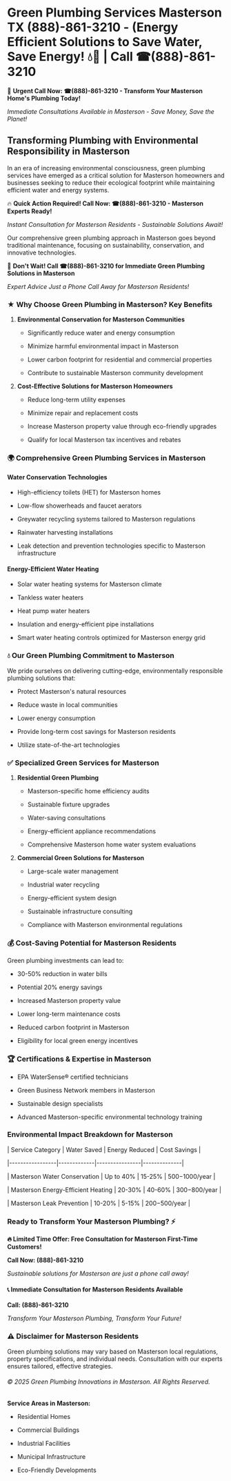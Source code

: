 # Green Plumbing Services Masterson TX (888)-861-3210 - (Energy Efficient Solutions to Save Water, Save Energy! 💧🌿 | Call ☎(888)-861-3210

🚨 **Urgent Call Now: ☎(888)-861-3210 - Transform Your Masterson Home's Plumbing Today!**
*Immediate Consultations Available in Masterson - Save Money, Save the Planet!*

## Transforming Plumbing with Environmental Responsibility in Masterson

In an era of increasing environmental consciousness, green plumbing services have emerged as a critical solution for Masterson homeowners and businesses seeking to reduce their ecological footprint while maintaining efficient water and energy systems. 

🔥 **Quick Action Required! Call Now: ☎(888)-861-3210 - Masterson Experts Ready!**
*Instant Consultation for Masterson Residents - Sustainable Solutions Await!*

Our comprehensive green plumbing approach in Masterson goes beyond traditional maintenance, focusing on sustainability, conservation, and innovative technologies.

🚨 **Don't Wait! Call ☎(888)-861-3210 for Immediate Green Plumbing Solutions in Masterson**
*Expert Advice Just a Phone Call Away for Masterson Residents!*

### ★ Why Choose Green Plumbing in Masterson? Key Benefits

1. **Environmental Conservation for Masterson Communities** 
   - Significantly reduce water and energy consumption
   - Minimize harmful environmental impact in Masterson
   - Lower carbon footprint for residential and commercial properties
   - Contribute to sustainable Masterson community development

2. **Cost-Effective Solutions for Masterson Homeowners** 
   - Reduce long-term utility expenses
   - Minimize repair and replacement costs
   - Increase Masterson property value through eco-friendly upgrades
   - Qualify for local Masterson tax incentives and rebates

### 🌍 Comprehensive Green Plumbing Services in Masterson

#### Water Conservation Technologies
- High-efficiency toilets (HET) for Masterson homes
- Low-flow showerheads and faucet aerators
- Greywater recycling systems tailored to Masterson regulations
- Rainwater harvesting installations
- Leak detection and prevention technologies specific to Masterson infrastructure

#### Energy-Efficient Water Heating
- Solar water heating systems for Masterson climate
- Tankless water heaters
- Heat pump water heaters
- Insulation and energy-efficient pipe installations
- Smart water heating controls optimized for Masterson energy grid

### 💧 Our Green Plumbing Commitment to Masterson

We pride ourselves on delivering cutting-edge, environmentally responsible plumbing solutions that:
- Protect Masterson's natural resources
- Reduce waste in local communities
- Lower energy consumption
- Provide long-term cost savings for Masterson residents
- Utilize state-of-the-art technologies

### ✅ Specialized Green Services for Masterson

1. **Residential Green Plumbing**
   - Masterson-specific home efficiency audits
   - Sustainable fixture upgrades
   - Water-saving consultations
   - Energy-efficient appliance recommendations
   - Comprehensive Masterson home water system evaluations

2. **Commercial Green Solutions for Masterson**
   - Large-scale water management
   - Industrial water recycling
   - Energy-efficient system design
   - Sustainable infrastructure consulting
   - Compliance with Masterson environmental regulations

### 💰 Cost-Saving Potential for Masterson Residents

Green plumbing investments can lead to:
- 30-50% reduction in water bills
- Potential 20% energy savings
- Increased Masterson property value
- Lower long-term maintenance costs
- Reduced carbon footprint in Masterson
- Eligibility for local green energy incentives

### 🏆 Certifications & Expertise in Masterson

- EPA WaterSense® certified technicians
- Green Business Network members in Masterson
- Sustainable design specialists
- Advanced Masterson-specific environmental technology training

### Environmental Impact Breakdown for Masterson

| Service Category | Water Saved | Energy Reduced | Cost Savings |
|-----------------|-------------|----------------|--------------|
| Masterson Water Conservation | Up to 40% | 15-25% | $500-$1000/year |
| Masterson Energy-Efficient Heating | 20-30% | 40-60% | $300-$800/year |
| Masterson Leak Prevention | 10-20% | 5-15% | $200-$500/year |

### Ready to Transform Your Masterson Plumbing? ⚡

**🔥 Limited Time Offer: Free Consultation for Masterson First-Time Customers!**

**Call Now: (888)-861-3210**
*Sustainable solutions for Masterson are just a phone call away!*

#### 📞 Immediate Consultation for Masterson Residents Available

**Call: (888)-861-3210**
*Transform Your Masterson Plumbing, Transform Your Future!*

### ⚠️ Disclaimer for Masterson Residents

Green plumbing solutions may vary based on Masterson local regulations, property specifications, and individual needs. Consultation with our experts ensures tailored, effective strategies.

###### © 2025 Green Plumbing Innovations in Masterson. All Rights Reserved.

**Service Areas in Masterson:** 
- Residential Homes
- Commercial Buildings
- Industrial Facilities
- Municipal Infrastructure
- Eco-Friendly Developments